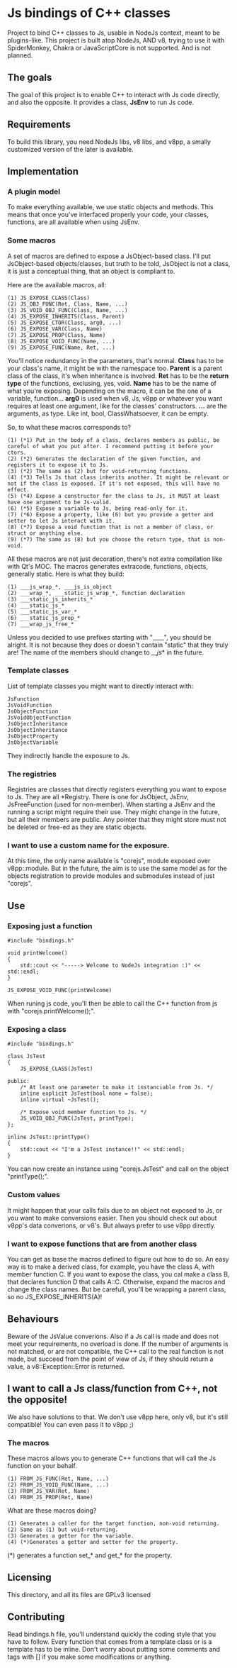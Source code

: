 # Js bindings of C++ classes
Project to bind C++ classes to Js, usable in NodeJs context, meant to be plugins-like.
This project is built atop NodeJs, AND v8, trying to use it with SpiderMonkey, Chakra or JavaScriptCore is not supported. And is not planned.

## The goals
The goal of this project is to enable C++ to interact with Js code directly, and also the opposite.
It provides a class, **JsEnv** to run Js code.

## Requirements
To build this library, you need NodeJs libs, v8 libs, and v8pp, a smally customized version of the later is available.

## Implementation
### A plugin model
To make everything available, we use static objects and methods. This means that once you've interfaced properly your code, your classes, functions, are all available when using JsEnv.

### Some macros
A set of macros are defined to expose a JsObject-based class. I'll put JsObject-based objects/classes, but truth to be told, JsObject is not a class, it is just a conceptual thing, that an object is compliant to.

Here are the available macros, all:
```
(1) JS_EXPOSE_CLASS(Class)
(2) JS_OBJ_FUNC(Ret, Class, Name, ...)
(3) JS_VOID_OBJ_FUNC(Class, Name, ...)
(4) JS_EXPOSE_INHERITS(Class, Parent)
(5) JS_EXPOSE_CTOR(Class, arg0, ...)
(6) JS_EXPOSE_VAR(Class, Name)
(7) JS_EXPOSE_PROP(Class, Name)
(8) JS_EXPOSE_VOID_FUNC(Name, ...)
(9) JS_EXPOSE_FUNC(Name, Ret, ...)
```
You'll notice redundancy in the parameters, that's normal.
__Class__ has to be your class's name, it might be with the namespace too.
__Parent__ is a parent class of the class, it's when inheritance is involved.
__Ret__ has to be the **return type** of the functions, exclusing, yes, void.
__Name__ has to be the name of what you're exposing. Depending on the macro, it can be the one of a variable, function...
__arg0__ is used when v8, Js, v8pp or whatever you want requires at least one argument, like for the classes' constructors.
__...__ are the arguments, as type. Like int, bool, ClassWhatsoever, it can be empty.

So, to what these macros corresponds to?
```
(1) (*1) Put in the body of a class, declares members as public, be careful of what you put after. I recommend putting it before your ctors.
(2) (*2) Generates the declaration of the given function, and registers it to expose it to Js.
(3) (*2) The same as (2) but for void-returning functions.
(4) (*3) Tells Js that class inherits another. It might be relevant or not if the class is exposed. If it's not exposed, this will have no effect.
(5) (*4) Expose a constructor for the class to Js, it MUST at least have one argument to be Js-valid.
(6) (*5) Expose a variable to Js, being read-only for it.
(7) (*6) Expose a property, like (6) but you provide a getter and setter to let Js interact with it.
(8) (*7) Expose a void function that is not a member of class, or struct or anything else.
(9) (*7) The same as (8) but you choose the return type, that is non-void.
```
All these macros are not just decoration, there's not extra compilation like with Qt's MOC.
The macros generates extracode, functions, objects, generally static. Here is what they build:
```
(1) ___js_wrap_*, ___js_is_object
(2) ___wrap_*, ___static_js_wrap_*, function declaration
(3) ___static_js_inherits_*
(4) ___static_js_*
(5) ___static_js_var_*
(6) ___static_js_prop_*
(7) ___wrap_js_free_*
```
Unless you decided to use prefixes starting with "____", you should be alright. It is not because they does or doesn't contain "static" that they truly are!
The name of the members should change to ___js_* in the future.

### Template classes
List of template classes you might want to directly interact with:
```
JsFunction
JsVoidFunction
JsObjectFunction
JsVoidObjectFunction
JsObjectInheritance
JsObjectInheritance
JsObjectProperty
JsObjectVariable
```
They indirectly handle the exposure to Js.


### The registries
Registries are classes that directly registers everything you want to expose to Js. They are all *Registry. There is one for JsObject, JsEnv, JsFreeFunction (used for non-member).
When starting a JsEnv and the running a script might require their use. They might change in the future, but all their members are public. Any pointer that they might store must not
be deleted or free-ed as they are static objects.

### I want to use a custom name for the exposure.
At this time, the only name available is "corejs", module exposed over v8pp::module.
But in the future, the aim is to use the same model as for the objects registration to provide modules and submodules instead of just "corejs".

## Use
### Exposing just a function
```
#include "bindings.h"

void printWelcome()
{
	std::cout << "-----> Welcome to NodeJs integration :)" << std::endl;
}

JS_EXPOSE_VOID_FUNC(printWelcome)
```
When runing js code, you'll then be able to call the C++ function from js with "corejs.printWelcome();".

### Exposing a class
```
#include "bindings.h"

class JsTest
{
	JS_EXPOSE_CLASS(JsTest)

public:
	/* At least one parameter to make it instanciable from Js. */
	inline explicit JsTest(bool none = false);
	inline virtual ~JsTest();

	/* Expose void member function to Js. */
	JS_VOID_OBJ_FUNC(JsTest, printType);
};

inline JsTest::printType()
{
	std::cout << "I'm a JsTest instance!!" << std::endl;
}
```
You can now create an instance using "corejs.JsTest" and call on the object "printType();".

### Custom values
It might happen that your calls fails due to an object not exposed to Js, or you want to make conversions easier.
Then you should check out about v8pp's data converions, or v8's. But always prefer to use v8pp directly.

### I want to expose functions that are from another class
You can get as base the macros defined to figure out how to do so.
An easy way is to make a derived class, for example, you have the class A, with member function C. If you want to expose the class, you cal make a class B, that declares function D that calls A::C. Otherwise, expand the macros and change the class names. But be carefull, you'll be wrapping a parent class, so no JS_EXPOSE_INHERITS(A)!

## Behaviours
Beware of the JsValue converions. Also if a Js call is made and does not meet your requirements, no overload is done. If the number of arguments is not matched, or are not compatible, the C++ call to the real function is not made, but succeed from the point of view of Js, if they should return a value, a v8::Exception::Error is returned.

## I want to call a Js class/function from C++, not the opposite!
We also have solutions to that. We don't use v8pp here, only v8, but it's still compatible! You can even pass it to v8pp ;)

### The macros
These macros allows you to generate C++ functions that will call the Js function on your behalf.
```
(1) FROM_JS_FUNC(Ret, Name, ...)
(2) FROM_JS_VOID_FUNC(Name, ...)
(3) FROM_JS_VAR(Ret, Name)
(4) FROM_JS_PROP(Ret, Name)
```

What are these macros doing?
```
(1) Generates a caller for the target function, non-void returning.
(2) Same as (1) but void-returning.
(3)	Generates a getter for the variable.
(4) (*)Generates a getter and setter for the property.
```

(\*) generates a function set\_* and get\_* for the property.

## Licensing
This directory, and all its files are GPLv3 licensed

## Contributing
Read bindings.h file, you'll understand quickly the coding style that you have to follow.
Every function that comes from a template class or is a template has to be inline.
Don't worry about putting some comments and tags with [] if you make some modifications or anything.


